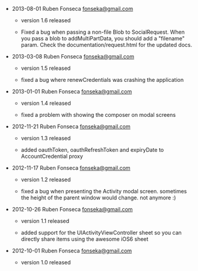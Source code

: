 - 2013-08-01 Ruben Fonseca <fonseka@gmail.com>

    * version 1.6 released

    * Fixed a bug when passing a non-file Blob to SocialRequest.
      When you pass a blob to addMultiPartData, you should add a "filename" param.
      Check the documentation/request.html for the updated docs.

- 2013-03-08 Ruben Fonseca <fonseka@gmail.com>

    * version 1.5 released

    * fixed a bug where renewCredentials was crashing the application

- 2013-01-01 Ruben Fonseca <fonseka@gmail.com>

    * version 1.4 released

    * fixed a problem with showing the composer on modal screens

- 2012-11-21 Ruben Fonseca <fonseka@gmail.com>

    * version 1.3 released

    * added oauthToken, oauthRefreshToken and expiryDate to AccountCredential proxy

- 2012-11-17 Ruben Fonseca <fonseka@gmail.com>

    * version 1.2 released

    * fixed a bug when presenting the Activity modal screen. sometimes the
      height of the parent window would change. not anymore :)

- 2012-10-26 Ruben Fonseca <fonseka@gmail.com>

    * version 1.1 released

    * added support for the UIActivityViewController sheet so you can directly
      share items using the awesome iOS6 sheet

- 2012-10-01 Ruben Fonseca <fonseka@gmail.com>

    * version 1.0 released
